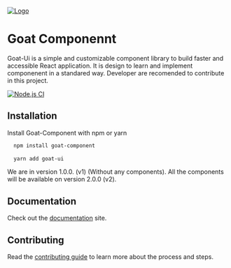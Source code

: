 [![Logo](https://images.ctfassets.net/a31lh3kxbzxh/6LHmPXi6XsSUVAy5gyJIOP/722a19fd21536b651ff42cee5ef51cc1/goat-emoji.png?w=150&h=150&fit=thumb)](https://cocoontechlab.com)
# Goat Componennt

Goat-Ui is a simple and customizable component library to build faster and accessible React application. It is design to learn and implement componenent in a standared way. Developer are recomended to contribute in this project. 

[![Node.js CI](https://github.com/cocoontechlab/goat-component/actions/workflows/publish.yml/badge.svg)](https://github.com/cocoontechlab/goat-component/actions/workflows/publish.yml)


## Installation 

Install Goat-Component with npm or yarn

```bash 
  npm install goat-component
  
  yarn add goat-ui
```
We are in version 1.0.0. (v1) (Without any components). All the components will be available on version 2.0.0 (v2).
## Documentation

Check out the [documentation](https://goat-ui.cocoontechlab.com) site.

  
## Contributing

Read the [contributing guide](https://github.com/cocoontechlab/goat-component/blob/main/contributing-guide.md) to learn more about the process and steps. 



  